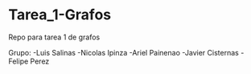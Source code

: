 # Tarea_1-Grafos
 Repo para tarea 1 de grafos
 
 Grupo:
 -Luis Salinas
 -Nicolas Ipinza
 -Ariel Painenao
 -Javier Cisternas
 -Felipe Perez
 
 
